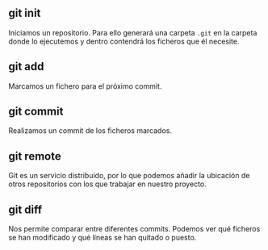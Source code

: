 ## git init
Iniciamos un repositorio. Para ello generará una carpeta `.git` en la carpeta donde lo ejecutemos y dentro contendrá los ficheros que él necesite.

## git add
Marcamos un fichero para el próximo commit.

## git commit
Realizamos un commit de los ficheros marcados.

## git remote
Git es un servicio distribuido, por lo que podemos añadir la ubicación de otros repositorios con los que trabajar en nuestro proyecto.

## git diff
Nos permite comparar entre diferentes commits. Podemos ver qué ficheros se han modificado y qué líneas se han quitado o puesto.
